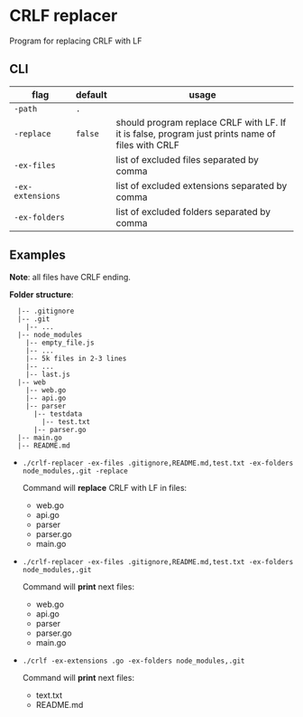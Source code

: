 # CRLF replacer

Program for replacing CRLF with LF

## CLI

| flag             | default | usage                                                                                            |
| ---------------- | ------- | ------------------------------------------------------------------------------------------------ |
| `-path`          | `.`     |                                                                                                  |
| `-replace`       | `false` | should program replace CRLF with LF. If it is false, program just prints name of files with CRLF |
| `-ex-files`      |         | list of excluded files separated by comma                                                        |
| `-ex-extensions` |         | list of excluded extensions separated by comma                                                   |
| `-ex-folders`    |         | list of excluded folders separated by comma                                                      |

## Examples

**Note**: all files have CRLF ending.

**Folder structure**:

```
  |-- .gitignore
  |-- .git
    |-- ...
  |-- node_modules
    |-- empty_file.js
    |-- ...
    |-- 5k files in 2-3 lines
    |-- ...
    |-- last.js
  |-- web
    |-- web.go
    |-- api.go
    |-- parser
      |-- testdata
        |-- test.txt
      |-- parser.go
  |-- main.go
  |-- README.md
```

* `./crlf-replacer -ex-files .gitignore,README.md,test.txt -ex-folders node_modules,.git -replace`

  Command will **replace** CRLF with LF in files:
  * web.go
  * api.go
  * parser
  * parser.go
  * main.go

* `./crlf-replacer -ex-files .gitignore,README.md,test.txt -ex-folders node_modules,.git`

  Command will **print** next files:
  * web.go
  * api.go
  * parser
  * parser.go
  * main.go

* `./crlf -ex-extensions .go -ex-folders node_modules,.git`

  Command will **print** next files:
  * text.txt
  * README.md
